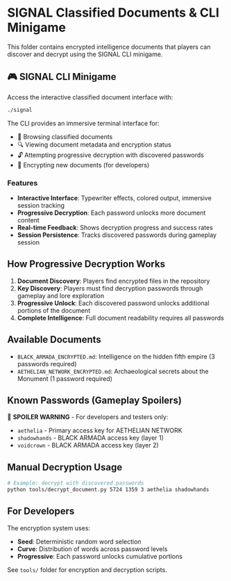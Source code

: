 # SIGNAL Classified Documents & CLI Minigame

This folder contains encrypted intelligence documents that players can discover and decrypt using the SIGNAL CLI minigame.

## 🎮 SIGNAL CLI Minigame

Access the interactive classified document interface with:
```bash
./signal
```

The CLI provides an immersive terminal interface for:
- 📂 Browsing classified documents
- 🔍 Viewing document metadata and encryption status
- 🔓 Attempting progressive decryption with discovered passwords
- 📝 Encrypting new documents (for developers)

### Features
- **Interactive Interface**: Typewriter effects, colored output, immersive session tracking
- **Progressive Decryption**: Each password unlocks more document content
- **Real-time Feedback**: Shows decryption progress and success rates
- **Session Persistence**: Tracks discovered passwords during gameplay session

## How Progressive Decryption Works

1. **Document Discovery**: Players find encrypted files in the repository
2. **Key Discovery**: Players must find decryption passwords through gameplay and lore exploration
3. **Progressive Unlock**: Each discovered password unlocks additional portions of the document
4. **Complete Intelligence**: Full document readability requires all passwords

## Available Documents

- `BLACK_ARMADA_ENCRYPTED.md`: Intelligence on the hidden fifth empire (3 passwords required)
- `AETHELIAN_NETWORK_ENCRYPTED.md`: Archaeological secrets about the Monument (1 password required)

## Known Passwords (Gameplay Spoilers)

🚨 **SPOILER WARNING** - For developers and testers only:
- `aethelia` - Primary access key for AETHELIAN NETWORK
- `shadowhands` - BLACK ARMADA access key (layer 1)
- `voidcrown` - BLACK ARMADA access key (layer 2)

## Manual Decryption Usage

```bash
# Example: decrypt with discovered passwords
python tools/decrypt_document.py 5724 1359 3 aethelia shadowhands
```

## For Developers

The encryption system uses:
- **Seed**: Deterministic random word selection
- **Curve**: Distribution of words across password levels  
- **Progressive**: Each password unlocks cumulative portions

See `tools/` folder for encryption and decryption scripts.

